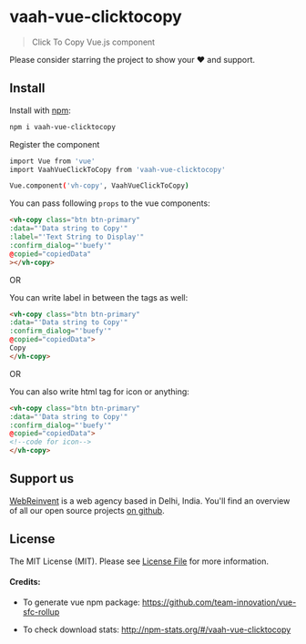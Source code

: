 # vaah-vue-clicktocopy

> Click To Copy Vue.js component

Please consider starring the project to show your :heart: and support.


## Install

Install with [npm](https://www.npmjs.com/):

```sh
npm i vaah-vue-clicktocopy
```

Register the component

```sh
import Vue from 'vue'
import VaahVueClickToCopy from 'vaah-vue-clicktocopy'

Vue.component('vh-copy', VaahVueClickToCopy)
```

You can pass following `props` to the vue components:

```html
<vh-copy class="btn btn-primary"
:data="'Data string to Copy'"
:label="'Text String to Display'"
:confirm_dialog="'buefy'"
@copied="copiedData"
></vh-copy>
```

OR

You can write label in between the tags as well:

```html
<vh-copy class="btn btn-primary"
:data="'Data string to Copy'"
:confirm_dialog="'buefy'"
@copied="copiedData">
Copy
</vh-copy>
```

OR

You can also write html tag for icon or anything:

```html
<vh-copy class="btn btn-primary"
:data="'Data string to Copy'"
:confirm_dialog="'buefy'"
@copied="copiedData">
<!--code for icon-->
</vh-copy>
```

## Support us

[WebReinvent](https://www.webreinvent.com) is a web agency based in Delhi, India. You'll find an overview of all our open source projects [on github](https://github.com/webreinvent).

## License

The MIT License (MIT). Please see [License File](LICENSE) for more information.

#### Credits:
- To generate vue npm package:
https://github.com/team-innovation/vue-sfc-rollup

- To check download stats:
http://npm-stats.org/#/vaah-vue-clicktocopy
